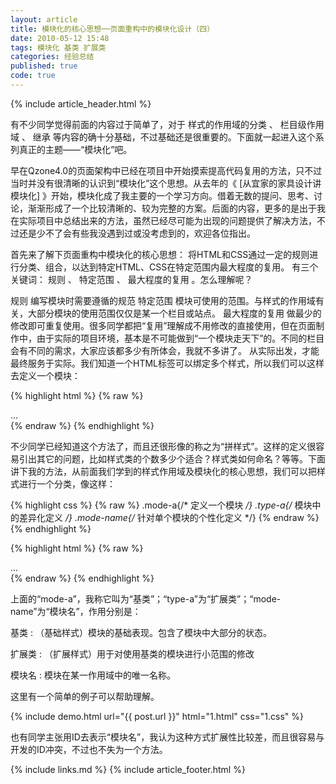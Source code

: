 ```yaml
---
layout: article
title: 模块化的核心思想──页面重构中的模块化设计（四）
date: 2010-05-12 15:48
tags: 模块化 基类 扩展类
categories: 经验总结
published: true
code: true
---
```


{% include  article_header.html %}

有不少同学觉得前面的内容过于简单了，对于 样式的作用域的分类 、 栏目级作用域 、 继承 等内容的确十分基础，不过基础还是很重要的。下面就一起进入这个系列真正的主题——“模块化”吧。

早在Qzone4.0的页面架构中已经在项目中开始摸索提高代码复用的方法，只不过当时并没有很清晰的认识到“模块化”这个思想。从去年的《 [从宜家的家具设计讲模块化] 》开始，模块化成了我主要的一个学习方向。借着无数的提问、思考、讨论，渐渐形成了一个比较清晰的、较为完整的方案。后面的内容，更多的是出于我在实际项目中总结出来的方法，虽然已经尽可能为出现的问题提供了解决方法，不过还是少不了会有些我没遇到过或没考虑到的，欢迎各位指出。

首先来了解下页面重构中模块化的核心思想： 将HTML和CSS通过一定的规则进行分类、组合，以达到特定HTML、CSS在特定范围内最大程度的复用。 有三个关键词： 规则 、 特定范围 、 最大程度的复用 。怎么理解呢？

规则
编写模块时需要遵循的规范
特定范围
模块可使用的范围。与样式的作用域有关，大部分模块的使用范围仅仅是某一个栏目或站点。
最大程度的复用
做最少的修改即可重复使用。很多同学都把“复用”理解成不用修改的直接使用，但在页面制作中，由于实际的项目环境，基本是不可能做到“一个模块走天下”的。不同的栏目会有不同的需求，大家应该都多少有所体会，我就不多讲了。
从实际出发，才能最终服务于实际。我们知道一个HTML标签可以绑定多个样式，所以我们可以这样去定义一个模块：

{% highlight html %}
{% raw %}
<div class="class-a class-b class-c">
    ...
</div>
{% endraw %}
{% endhighlight %}

不少同学已经知道这个方法了，而且还很形像的称之为“拼样式”。这样的定义很容易引出其它的问题，比如样式类的个数多少个适合？样式类如何命名？等等。下面讲下我的方法，从前面我们学到的样式作用域及模块化的核心思想，我们可以把样式进行一个分类，像这样：

{% highlight css %}
{% raw %}
.mode-a{/* 定义一个模块 */}
.type-a{/* 模块中的差异化定义 */}
.mode-name{/* 针对单个模块的个性化定义 */}
{% endraw %}
{% endhighlight %}

{% highlight html %}
{% raw %}
<div class="mode-a type-a mode-name">
    ...
</div>
{% endraw %}
{% endhighlight %}

上面的“mode-a”，我称它叫为“基类”；“type-a”为“扩展类”；“mode-name”为“模块名”，作用分别是：

基类
: （基础样式）模块的基础表现。包含了模块中大部分的状态。

扩展类
: （扩展样式）用于对使用基类的模块进行小范围的修改

模块名
: 模块在某一作用域中的唯一名称。

这里有一个简单的例子可以帮助理解。

{% include demo.html url="{{ post.url }}" html="1.html" css="1.css" %}

也有同学主张用ID去表示“模块名”，我认为这种方式扩展性比较差，而且很容易与开发的ID冲突，不过也不失为一个方法。

{% include links.md %}
{% include article_footer.html %}
